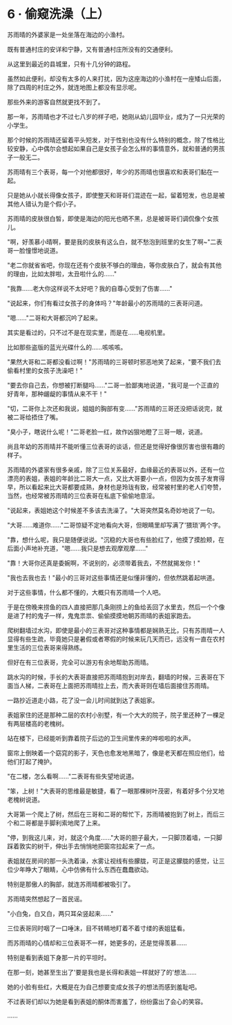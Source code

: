 <link rel="stylesheet" href="../styles/text.css" />
<h1>6 · 偷窥洗澡（上）</h1>

苏雨晴的外婆家是一处坐落在海边的小渔村。

既有普通村庄的安详和宁静，又有普通村庄所没有的交通便利。

从这里到最近的县城里，只有十几分钟的路程。

虽然如此便利，却没有太多的人来打扰，因为这座海边的小渔村在一座矮山后面，除了四周的村庄之外，就连地图上都没有显示呢。

那些外来的游客自然就更找不到了。

那一年，苏雨晴也才不过七八岁的样子吧，她刚从幼儿园毕业，成为了一只光荣的小学生。

那个时候的苏雨晴还留着平头短发，对于性别也没有什么特别的概念，除了性格比较安静，心中偶尔会想起如果自己是女孩子会怎么样的事情意外，就和普通的男孩子一般无二。

苏雨晴有三个表哥，每一个对他都很好，年少的苏雨晴也很喜欢和表哥们黏在一起。

只是她从小就长得像女孩子，即使整天和哥哥们混迹在一起，留着短发，也总是被其他人错认为是个假小子。

苏雨晴的皮肤很白皙，即使是海边的阳光也晒不黑，总是被哥哥们调侃像个女孩儿。

"啊，好羡慕小晴啊，要是我的皮肤有这么白，就不愁泡到班里的女生了啊\~"二表哥一脸憧憬地说道。

"老二你就省省吧，你现在还有个皮肤不够白的理由，等你皮肤白了，就会有其他的理由，比如太胖啦，太丑啦什么的......"

"我靠......老大你这样说不太好吧？我的自尊心受到了伤害......"

"说起来，你们有看过女孩子的身体吗？"年龄最小的苏雨晴的三表哥问道。

"嗯......"二哥和大哥都沉吟了起来。

其实是看过的，只不过不是在现实里，而是在......电视机里。

比如那些盗版的蓝光光碟什么的......咳咳咳。

"果然大哥和二哥都没看过啊！"苏雨晴的三哥顿时邪恶地笑了起来，"要不我们去偷看村里的女孩子洗澡吧！"

"要去你自己去，你想被打断腿吗......"二哥一脸鄙夷地说道，"我可是一个正直的好青年，那种龌龊的事情从来不干！"

"切，二哥你上次还和我说，姐姐的胸部有变......"苏雨晴的三哥还没把话说完，就被二哥给捂住了嘴。

"臭小子，瞎说什么呢！"二哥老脸一红，故作凶狠地瞪了三哥一眼，说道。

尚且年幼的苏雨晴并不能听懂三位表哥的谈话，但还是觉得好像很厉害也很有趣的样子。

苏雨晴的外婆家有很多亲戚，除了三位关系最好，血缘最近的表哥以外，还有一位漂亮的表姐，表姐的年龄比二哥大一点，又比大哥要小一点，但因为女孩子发育得早，所以看起来比大哥都要成熟，身材也是玲珑有致，经常被村里的老人们夸赞，当然，也经常被苏雨晴的三位表哥在私底下偷偷地意淫。

"说起来，表姐她这个时候差不多该去洗澡了。"大哥突然莫名奇妙地说了一句。

"大哥......难道你......"二哥惊疑不定地看向大哥，但眼睛里却写满了'猥琐'两个字。

"靠，想什么呢，我只是随便说说。"沉稳的大哥也有些脸红了，他摸了摸脸颊，在后面小声地补充道，"嗯......我只是想去观摩观摩......"

"靠！大哥你还真是委婉啊，不说别的，必须带着我去，不然就揭发你！"

"我也去我也去！"最小的三哥对这些事情还是似懂非懂的，但依然跳着起哄道。

对于这些事情，什么都不懂的，大概只有苏雨晴一个人吧。

于是在傍晚来捞鱼的四人直接把那几条刚捞上的鱼给丢回了水里去，然后一个个像是进了村的鬼子一样，鬼鬼祟祟、偷偷摸摸地朝苏雨晴的表姐家跑去。

爬树翻墙过水沟，即使是最小的三表哥对这种事情都是娴熟无比，只有苏雨晴一人显得有些生疏，毕竟她只是暑假或者寒假的时候来玩几天而已，远没有一直在农村里生活的三位表哥来得熟练。

但好在有三位表哥，完全可以游刃有余地帮助苏雨晴。

跳水沟的时候，手长的大表哥直接把苏雨晴抱到对岸去，翻墙的时候，三表哥在下面当人梯，二表哥在上面把苏雨晴拉上去，而大表哥则在墙后面接住苏雨晴。

一路抄近道走小路，花了没一会儿时间就到达了表姐家。

表姐家住的还是那种二层的农村小别墅，有一个大大的院子，院子里还种了一棵足有两层楼高的老槐树。

站在楼下，已经能听到靠着院子后边的卫生间里传来的哗啦啦的水声。

窗帘上倒映着一个窈窕的影子，天色也愈发地黑暗了，像是老天都在照应他们，给他们打起了掩护。

"在二楼，怎么看啊......"二表哥有些失望地说道。

"笨，上树！"大表哥的思维最是敏捷，看了一眼那棵树叶茂密，有着好多个分叉地老槐树说道。

大哥第一个爬上了树，然后在三哥和二哥的帮忙下，苏雨晴被抱到了树上，而后三个和二哥都是手脚利索地爬了上来。

"停，到我这儿来，对，就这个角度......"大哥的胆子最大，一只脚顶着墙，一只脚踩着敦实的树干，伸出手去悄悄地把窗帘拉起来了一点。

表姐就在房间的那一头洗着澡，水雾让视线有些朦胧，可正是这朦胧的感觉，让三位少年睁大了眼睛，心中仿佛有什么东西在蠢蠢欲动。

特别是那傲人的胸部，就连苏雨晴都被吸引了。

苏雨晴突然想起了一首民谣。

"小白兔，白又白，两只耳朵竖起来......"

三位表哥同时咽了一口唾沫，目不转睛地盯着不着寸缕的表姐猛看。

而苏雨晴的心情却和三位表哥不一样，她更多的，还是觉得羡慕......

特别是看到表姐下身那一片的平坦时。

在那一刻，她甚至生出了'要是我也是长得和表姐一样就好了的'想法......

她的小脸有些红，大概是在为自己想要变成女孩子的想法而感到羞耻吧。

不过表哥们却以为她是看到表姐的酮体而害羞了，纷纷露出了会心的笑容。

......
